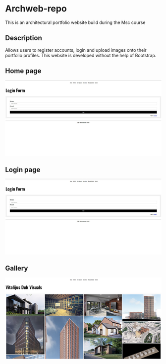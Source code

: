 # Archweb-repo

This is an architectural portfolio website build during the Msc course

## Description

Allows users to register accounts, login and upload images onto their portfolio profiles. This website is developed without the help of Bootstrap.


## Home page

<img src="./img_doc/login.jpg" width="602">

## Login page

<img src = "./img_doc/login.jpg">

## Gallery

<img src = "./img_doc/gallery.jpg">
